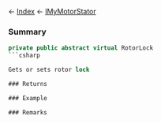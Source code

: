 ← [Index](Api-Index) ← [IMyMotorStator](Sandbox.ModAPI.Ingame.IMyMotorStator)

### Summary

```csharp
private public abstract virtual RotorLock
```csharp

Gets or sets rotor lock

### Returns

### Example

### Remarks


